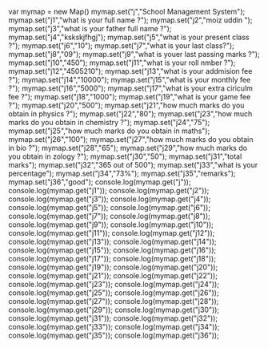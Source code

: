 var mymap = new Map()
mymap.set("j","School Management System");
mymap.set("j1","what is your full name ?");
mymap.set("j2","moiz uddin ");
mymap.set("j3","what is your father full name ?");
mymap.set("j4","kskskjfhgj");
mymap.set("j5","what is your present class ?");
mymap.set("j6","10");
mymap.set("j7","what is your last class?");
mymap.set("j8","09");
mymap.set("j9","what is youer last passing marks ?");
mymap.set("j10","450");
mymap.set("j11","what is your roll nmber ?");
mymap.set("j12","4505210");
mymap.set("j13","what is your addmision fee ?");
mymap.set("j14","10000");
mymap.set("j15","what is your monthly fee ?");
mymap.set("j16","5000");
mymap.set("j17","what is your extra ciriculm fee ?");
mymap.set("j18","1000");
mymap.set("j19","what is your game fee ?");
mymap.set("j20","500");
mymap.set("j21","how much marks do you obtain in physics ?");
mymap.set("j22","80");
mymap.set("j23","how much marks do you obtain in chemistry ?");
mymap.set("j24","75");
mymap.set("j25","how much marks do you obtain in maths");
mymap.set("j26","100");
mymap.set("j27","how much marks do you obtain in bio ?");
mymap.set("j28","65");
mymap.set("j29","how much marks do you obtain in zology ?");
mymap.set("j30","50");
mymap.set("j31","total marks");
mymap.set("j32","365 out of 500");
mymap.set("j33","what is your percentage");
mymap.set("j34","73%");
mymap.set("j35","remarks");
mymap.set("j36","good");
console.log(mymap.get("j"));
console.log(mymap.get("j1"));
console.log(mymap.get("j2"));
console.log(mymap.get("j3"));
console.log(mymap.get("j4"));
console.log(mymap.get("j5"));
console.log(mymap.get("j6"));
console.log(mymap.get("j7"));
console.log(mymap.get("j8"));
console.log(mymap.get("j9"));
console.log(mymap.get("j10"));
console.log(mymap.get("j11"));
console.log(mymap.get("j12"));
console.log(mymap.get("j13"));
console.log(mymap.get("j14"));
console.log(mymap.get("j15"));
console.log(mymap.get("j16"));
console.log(mymap.get("j17"));
console.log(mymap.get("j18"));
console.log(mymap.get("j19"));
console.log(mymap.get("j20"));
console.log(mymap.get("j21"));
console.log(mymap.get("j22"));
console.log(mymap.get("j23"));
console.log(mymap.get("j24"));
console.log(mymap.get("j25"));
console.log(mymap.get("j26"));
console.log(mymap.get("j27"));
console.log(mymap.get("j28"));
console.log(mymap.get("j29"));
console.log(mymap.get("j30"));
console.log(mymap.get("j31"));
console.log(mymap.get("j32"));
console.log(mymap.get("j33"));
console.log(mymap.get("j34"));
console.log(mymap.get("j35"));
console.log(mymap.get("j36"));
